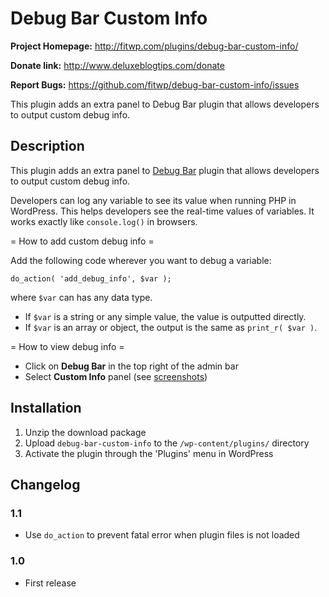 # Debug Bar Custom Info #

**Project Homepage:** http://fitwp.com/plugins/debug-bar-custom-info/

**Donate link:** http://www.deluxeblogtips.com/donate

**Report Bugs:** https://github.com/fitwp/debug-bar-custom-info/issues

This plugin adds an extra panel to Debug Bar plugin that allows developers to output custom debug info.

## Description ##

This plugin adds an extra panel to [Debug Bar](https://wordpress.org/plugins/debug-bar/) plugin that allows developers to output custom debug info.

Developers can log any variable to see its value when running PHP in WordPress. This helps developers see the real-time values of variables. It works exactly like `console.log()` in browsers.

= How to add custom debug info =

Add the following code wherever you want to debug a variable:

`do_action( 'add_debug_info', $var );`

where `$var` can has any data type.

- If `$var` is a string or any simple value, the value is outputted directly.
- If `$var` is an array or object, the output is the same as `print_r( $var )`.

= How to view debug info =

- Click on **Debug Bar** in the top right of the admin bar
- Select **Custom Info** panel (see [screenshots](https://wordpress.org/plugins/debug-bar-custom-info/screenshots/))

## Installation ##

1. Unzip the download package
1. Upload `debug-bar-custom-info` to the `/wp-content/plugins/` directory
1. Activate the plugin through the 'Plugins' menu in WordPress

## Changelog ##

### 1.1 ###
* Use `do_action` to prevent fatal error when plugin files is not loaded

### 1.0 ###
* First release
